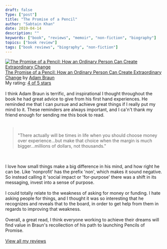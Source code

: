 ```yaml
---
draft: false
Type: ["post"]
title: "The Promise of a Pencil"
author: "Sabtain Khan"
date: 2019-04-14
description: ""
keywords: ["book", "reviews", "memoir", "non-fiction", "biography"]
topics: ["book review"]
tags: ["book reviews", "biography", "non-fiction"]
---
```



<a href="https://www.goodreads.com/book/show/19598139-the-promise-of-a-pencil" style="float: left; padding-right: 20px"><img border="0" alt="The Promise of a Pencil: How an Ordinary Person Can Create Extraordinary Change" src="https://i.gr-assets.com/images/S/compressed.photo.goodreads.com/books/1387675883l/19598139._SX98_.jpg" /></a><a href="https://www.goodreads.com/book/show/19598139-the-promise-of-a-pencil">The Promise of a Pencil: How an Ordinary Person Can Create Extraordinary Change</a> by <a href="https://www.goodreads.com/author/show/6572587.Adam_Braun">Adam Braun</a><br/>
My rating: <a href="https://www.goodreads.com/review/show/2760976655">4 of 5 stars</a><br /><br />
I think Adam Braun is terrific, and inspirational I thought throughout the book he had great advice to give from his first hand experiences. He reminded me that I can pursue and achieve great things if I really put my mind to it. These reminders are always important, and I ca'n't thank my friend enough for sending me this book to read.<br /><br /><blockquote><br />"There actually will be times in life when you should choose money over experience...but make that choice when the margin is much bigger...millions of dollars, not thousands."<br /></blockquote><br /><br />I love how small things make a big difference in his mind, and how right he can be. Like 'nonprofit' has the prefix 'non', which makes it sound negative. So instead calling it 'social impact or 'for-purpose' there was a shift in its messaging, invest into a sense of purpose.<br /><br />I could totally relate to the weakness of asking for money or funding. I hate asking people for things, and I thought it was so interesting that he recognizes and reveals that to the board, in order to get help from them in regards to improving that weakness.<br /><br />Overall, a great read, I think everyone working to achieve their dreams will find value in Braun's recollection of his path to launching Pencils of Promise.
<br/><br/>
<a href="https://www.goodreads.com/review/list/19015356-sabtain-khan">View all my reviews</a>

